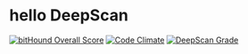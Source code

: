 # hello DeepScan
[![bitHound Overall Score](https://www.bithound.io/github/deepscanDemo/hello/badges/score.svg)](https://www.bithound.io/github/deepscanDemo/hello)
[![Code Climate](https://codeclimate.com/github/deepscanDemo/hello/badges/gpa.svg)](https://codeclimate.com/github/deepscanDemo/hello)
[![DeepScan Grade](http://80761862.ngrok.io/api/projects/500/branches/377/badge/grade.svg)](http://dev.deepscan.io:5001/lite/#view=project&pid=500&bid=377)
